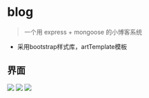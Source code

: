 # blog

> 一个用 express + mongoose 的小博客系统


- 采用bootstrap样式库，artTemplate模板

## 界面

<img src="https://github.com/yijinc/blog/blob/master/src/public/images/2.png" />
<img src="https://github.com/yijinc/blog/blob/master/src/public/images/3.png" />
<img src="https://github.com/yijinc/blog/blob/master/src/public/images/4.png" />

